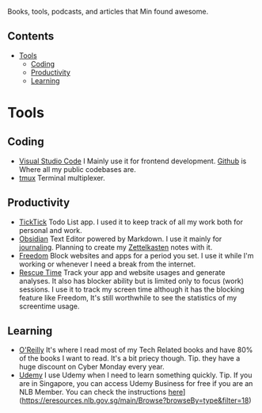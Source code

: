 Books, tools, podcasts, and articles that Min found awesome. 

## Contents
- [Tools](#tools)
    - [Coding](#coding)
    - [Productivity](#productivity)
    - [Learning](#learning)

# Tools

## Coding
- [Visual Studio Code](https://code.visualstudio.com) I Mainly use it for frontend development.
[Github](https://github.com/) is Where all my public codebases are.
- [tmux](https://github.com/tmux/tmux) Terminal multiplexer.

## Productivity
- [TickTick](https://ticktick.com) Todo List app. I used it to keep track of all my work both for personal and work.
- [Obsidian](https://obsidian.md) Text Editor powered by Markdown. I use it mainly for [journaling](https://www.youtube.com/watch?v=H65tRCc-qyQ). Planning to create my [Zettelkasten](https://en.wikipedia.org/wiki/Zettelkasten) notes with it.
- [Freedom](https://freedom.to) Block websites and apps for a period you set. I use it while I'm working or whenever I need a break from the internet. 
- [Rescue Time](https://rescuetime.com) Track your app and website usages and generate analyses. It also has blocker ability but is limited only to focus (work) sessions. I use it to track my screen time although it has the blocking feature like Freedom, It's still worthwhile to see the statistics of my screentime usage.

## Learning
- [O'Reilly](https://www.oreilly.com) It's where I read most of my Tech Related books and have 80% of the books I want to read. It's a bit priecy though. Tip. they have a huge discount on Cyber Monday every year.
- [Udemy](https://www.udemy.com/) I use Udemy when I need to learn something quickly. Tip. If you are in Singapore, you can access Udemy Business for free if you are an NLB Member. You can check the instructions [here](https://eresources.nlb.gov.sg/main/Browse?browseBy=type&filter=18)](https://eresources.nlb.gov.sg/main/Browse?browseBy=type&filter=18)